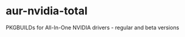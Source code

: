 aur-nvidia-total
================

PKGBUILDs for All-In-One NVIDIA drivers - regular and beta versions
